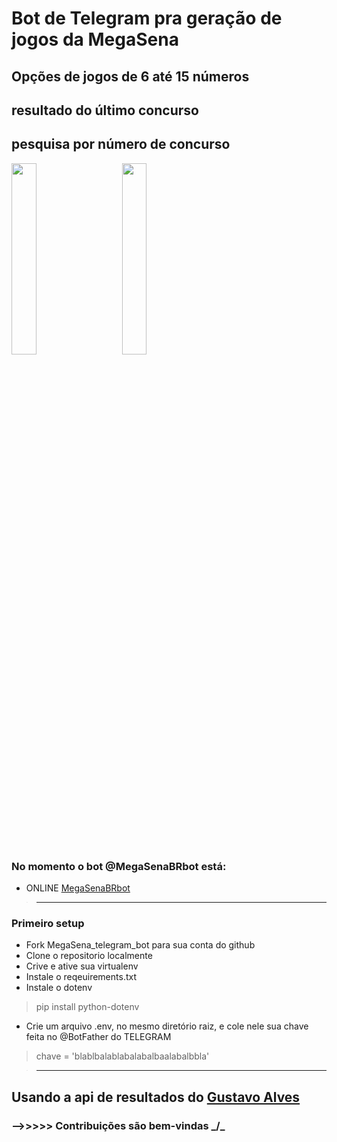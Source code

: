 # Bot de Telegram pra geração de jogos da MegaSena

## Opções de jogos de 6 até 15 números 
## resultado do último concurso 
## pesquisa por número de concurso

<img src="https://user-images.githubusercontent.com/67715164/172794974-efbf7e5d-1600-4e96-b70d-98f99adca269.png" style="width:28%">&nbsp;&nbsp;&nbsp;&nbsp;&nbsp;&nbsp;&nbsp;&nbsp; <img src="https://user-images.githubusercontent.com/67715164/172795254-2505f277-30bd-4fb4-bbf7-938f8a72ef7e.png" style="width:28%"> &nbsp;&nbsp;&nbsp;&nbsp;&nbsp;&nbsp;&nbsp;&nbsp; 



### No momento o bot @MegaSenaBRbot está:
- ONLINE  [MegaSenaBRbot](https://t.me/MegaSenaBRbot)



>_____________________________________________________________________________________
### Primeiro setup
- Fork MegaSena_telegram_bot para sua conta do github
- Clone o repositorio localmente
- Crive e ative sua virtualenv
- Instale o reqeuirements.txt
- Instale o dotenv
> pip install python-dotenv
- Crie um arquivo .env, no mesmo diretório raiz, e cole nele sua chave feita no @BotFather do TELEGRAM
> chave = 'blablbalablabalabalbaalabalbbla'




>______________________________________________________________________________________

## Usando a api de resultados do [Gustavo Alves](https://github.com/guto-alves/loterias-api)
### -->>>>> Contribuições são bem-vindas _/\_



